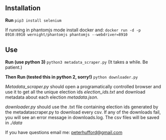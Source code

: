 ## Installation

**Run**
`pip3 install selenium`

If running in phantomjs mode install docker and:
`docker run -d -p 8910:8910 wernight/phantomjs phantomjs --webdriver=8910`

## Use

**Run (use python 3)**
`python3 metadata_scraper.py`
(It takes a while. Be patient.)

**Then Run (tested this in python 2, sorry!)**
`python downloader.py`

*Metadata_scraper.py* should open a programatically controlled browser and use it to get all the unique election ids *election_ids.txt* and download metadata about each election *metadata.json*.

*downloader.py* should use the .txt file containing election ids generated by the metadatascraper.py to download every csv. If any of the downloads fail, you will see an error message in downloads.log. The csv files will be saved in *./data*

If you have questions email me:
peterhufford@gmail.com
